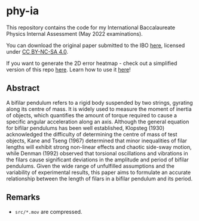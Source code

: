 # phy-ia

This repository contains the code for my International Baccalaureate Physics Internal Assessment (May 2022 examinations).

You can download the original paper submitted to the IBO [here](https://ylcheung.com/papers/how-does-the-length-of-the-filars-in-a-bifilar-pendulum-affect-its-period/), licensed under [CC BY-NC-SA 4.0](https://creativecommons.org/licenses/by-nc-sa/4.0/).

If you want to generate the 2D error heatmap - check out a simplified version of this repo [here](https://github.com/abc8747/ibo). Learn how to use it [here](https://www.youtube.com/watch?v=_XkFRxyUN4g)!

## Abstract

A bifilar pendulum refers to a rigid body suspended by two strings, gyrating along its centre of mass. It is widely used to measure the moment of inertia of objects, which quantifies the amount of torque required to cause a specific angular acceleration along an axis. Although the general equation for bifilar pendulums has been well established, Klopsteg (1930) acknowledged the difficulty of determining the centre of mass of test objects, Kane and Tseng (1967) determined that minor inequalities of filar lengths will exhibit strong non-linear effects and chaotic side-sway motion, while Denman (1992) observed that torsional oscillations and vibrations in the filars cause significant deviations in the amplitude and period of bifilar pendulums. Given the wide range of unfulfilled assumptions and the variability of experimental results, this paper aims to formulate an accurate relationship between the length of filars in a bifilar pendulum and its period.

## Remarks
- `src/*.mov` are compressed.